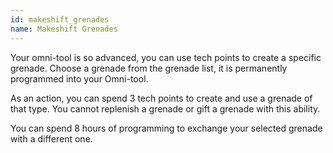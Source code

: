 ```yaml
---
id: makeshift_grenades
name: Makeshift Grenades
---
```

Your omni-tool is so advanced, you can use tech points to create a specific grenade. Choose a grenade from the grenade 
list, it is permanently programmed into your Omni-tool.

As an action, you can spend 3 tech points to create and use a grenade of that type. You cannot replenish a grenade or 
gift a grenade with this ability.

You can spend 8 hours of programming to exchange your selected grenade with a different one.
